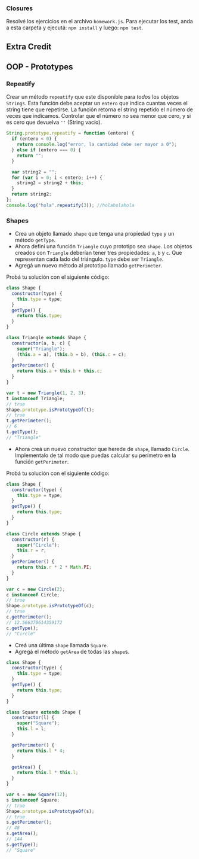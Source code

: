 ### Closures

Resolvé los ejercicios en el archivo `homework.js`.
Para ejecutar los test, anda a esta carpeta y ejecutá:
`npm install` y luego:
`npm test`.

## Extra Credit

## OOP - Prototypes

### Repeatify

Crear un método `repeatify` que este disponible para _todos_ los objetos `Strings`. Esta función debe aceptar un `entero` que indica cuantas veces el string tiene que repetirse. La función retorna el string repetido el número de veces que indicamos. Controlar que el número no sea menor que cero, y si es cero que devuelva `''` (String vacío).

```javascript
String.prototype.repeatify = function (entero) {
  if (entero < 0) {
    return console.log("error, la cantidad debe ser mayor a 0");
  } else if (entero === 0) {
    return "";
  }

  var string2 = "";
  for (var i = 0; i < entero; i++) {
    string2 = string2 + this;
  }
  return string2;
};
console.log("hola".repeatify(3)); //holaholahola
```

### Shapes

- Crea un objeto llamado `shape` que tenga una propiedad `type` y un método `getType`.
- Ahora defini una función `Triangle` cuyo prototipo sea `shape`. Los objetos creados con `Triangle` deberían tener tres propiedades: `a`, `b` y `c`. Que representan cada lado del triángulo. `type` debe ser `Triangle`.
- Agregá un nuevo método al prototipo llamado `getPerimeter`.

Probá tu solución con el siguiente código:

```javascript
class Shape {
  constructor(type) {
    this.type = type;
  }
  getType() {
    return this.type;
  }
}

class Triangle extends Shape {
  constructor(a, b, c) {
    super("Triangle");
    (this.a = a), (this.b = b), (this.c = c);
  }
  getPerimeter() {
    return this.a + this.b + this.c;
  }
}

var t = new Triangle(1, 2, 3);
t instanceof Triangle;
// true
Shape.prototype.isPrototypeOf(t);
// true
t.getPerimeter();
// 6
t.getType();
// "Triangle"
```

- Ahora creá un nuevo constructor que herede de `shape`, llamado `Circle`. Implementalo de tal modo que puedas calcular su perímetro en la función `getPerimeter`.

Probá tu solución con el siguiente código:

```javascript
class Shape {
  constructor(type) {
    this.type = type;
  }
  getType() {
    return this.type;
  }
}

class Circle extends Shape {
  constructor(r) {
    super("Circle");
    this.r = r;
  }
  getPerimeter() {
    return this.r * 2 * Math.PI;
  }
}

var c = new Circle(2);
c instanceof Circle;
// true
Shape.prototype.isPrototypeOf(c);
// true
c.getPerimeter();
// 12.566370614359172
c.getType();
// "Circle"
```

- Creá una última `shape` llamada `Square`.
- Agregá el método `getArea` de todas las `shape`s.

```javascript
class Shape {
  constructor(type) {
    this.type = type;
  }
  getType() {
    return this.type;
  }
}

class Square extends Shape {
  constructor(l) {
    super("Square");
    this.l = l;
  }

  getPerimeter() {
    return this.l * 4;
  }

  getArea() {
    return this.l * this.l;
  }
}

var s = new Square(12);
s instanceof Square;
// true
Shape.prototype.isPrototypeOf(s);
// true
s.getPerimeter();
// 48
s.getArea();
// 144
s.getType();
// "Square"
```
